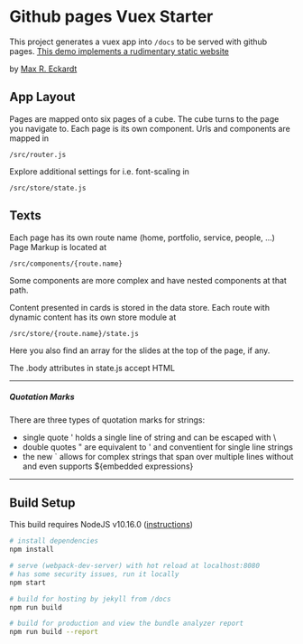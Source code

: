 # Github pages Vuex Starter

This project generates a vuex app into ```/docs``` to be served with github pages.
[This demo implements a rudimentary static website](https://mehimself.github.io/GP-vuex-starter/)

by [Max R. Eckardt](https://github.com/mehimself) 

## App Layout
Pages are mapped onto six pages of a cube. The cube turns to the page you navigate to. Each page is its own component. 
Urls and components are mapped in

```angular2
/src/router.js
```

Explore additional settings for i.e. font-scaling in 

```angular2
/src/store/state.js
```

## Texts

Each page has its own route name (home, portfolio, service, people, ...)
Page Markup is located at

```
/src/components/{route.name}
```
Some components are more complex and have nested components at that path.

Content presented in cards is stored in the data store. Each route with dynamic content has its own store module at

```
/src/store/{route.name}/state.js
```

Here you also find an array for the slides at the top of the page, if any.

The .body attributes in state.js accept HTML

---
##### _Quotation Marks_

There are three types of quotation marks for strings:
  - single quote ' holds a single line of string and can be escaped with \
  - double quotes " are equivalent to ' and conventient for single line strings
  - the new ` allows for complex strings that span over multiple lines without and even supports ${embedded expressions}

---

## Build Setup

This build requires NodeJS v10.16.0 ([instructions](https://www.sitepoint.com/quick-tip-multiple-versions-node-nvm/))

``` bash
# install dependencies
npm install

# serve (webpack-dev-server) with hot reload at localhost:8080
# has some security issues, run it locally
npm start

# build for hosting by jekyll from /docs
npm run build

# build for production and view the bundle analyzer report
npm run build --report
```

